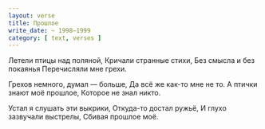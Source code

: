 ```yaml
---
layout: verse
title: Прошлое
write_date: ~ 1998–1999
category: [ text, verses ]
---
```

Летели птицы над поляной,
Кричали странные стихи,
Без смысла и без покаянья
Перечисляли мне грехи.

Грехов немного, думал — больше,
Да всё же как-то мне не то.
А птички знают моё прошлое,
Которое не знал никто.

Устал я слушать эти выкрики,
Откуда-то достал ружьё,
И глухо зазвучали выстрелы,
Сбивая прошлое моё.
